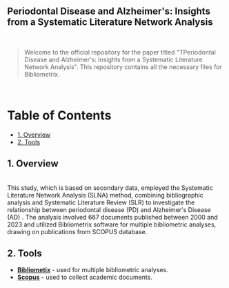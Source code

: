 

<h2>Periodontal Disease and Alzheimer's: Insights from a Systematic Literature Network Analysis</h2>

 
 <br> 
 
 
>Welcome to the official repository for the paper titled "TPeriodontal Disease and Alzheimer's: Insights from a Systematic Literature Network Analysis". This repository contains all the necessary files for Bibliometrix.  

 
 <br> 
 
<h1>Table of Contents</h1>
 
<!-- TOC -->
- [1. Overview](#1-overview)
- [2. Tools](#2-project-files) 
   
<!-- /TOC -->
 
## 1. Overview 
 <br> 
This study, which is based on secondary data, employed the Systematic Literature Network Analysis (SLNA) method, combining bibliographic analysis and Systematic Literature Review (SLR) to investigate the relationship between periodontal disease (PD) and Alzheimer's Disease (AD) . The analysis involved 667 documents published between 2000 and 2023 and utilized Bibliometrix software for multiple bibliometric analyses, drawing on publications from SCOPUS database. 
<br>  

## 2. Tools 

* [**Bibliometix**](https://www.bibliometrix.org/home/) - used for multiple bibliometric analyses.
* [**Scopus**](https://www.scopus.com/) - used to collect academic documents. 
